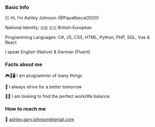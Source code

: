 ### Basic Info
🏽 Hi, I’m Ashley Johnson (@PapaRascal2020)

National Identity: 🇬🇧 🇪🇺 British-European

Programming Languages: C#, JS, CSS, HTML, Python, PHP, SQL, Vue & React

I speak English (Native) & German (Fluent)

### Facts about me
🎮📱🖥️ I am programmer of many things

🌱 I always strive for a better tomorrow

🏃‍♂️ I am looking to find the perfect work/life balance

### How to reach me

📧 ashley.gary.johnson@gmail.com
